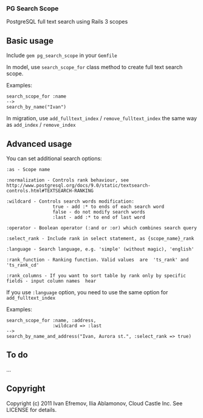 ### PG Search Scope

PostgreSQL full text search using Rails 3 scopes

## Basic usage

Include `gem pg_search_scope` in your `Gemfile`

In model, use `search_scope_for` class method to create full text search scope.

Examples:

    search_scope_for :name
    -->
    search_by_name("Ivan")


In migration, use `add_fulltext_index` / `remove_fulltext_index` the same way as `add_index` / `remove_index`

## Advanced usage

You can set additional search options:

    :as - Scope name

    :normalization - Controls rank behaviour, see http://www.postgresql.org/docs/9.0/static/textsearch-controls.html#TEXTSEARCH-RANKING

    :wildcard - Controls search words modification:
                     true - add :* to ends of each search word
                     false - do not modify search words
                     :last - add :* to end of last word

    :operator - Boolean operator (:and or :or) which combines search query

    :select_rank - Include rank in select statement, as {scope_name}_rank

    :language - Search language, e.g. 'simple' (without magic), 'english'

    :rank_function - Ranking function. Valid values  are  'ts_rank' and 'ts_rank_cd'

    :rank_columns - If you want to sort table by rank only by specific fields - input column names  hear

If you use `:language` option, you need to use the same option for `add_fulltext_index`

Examples:

    search_scope_for :name, :address,
                     :wildcard => :last
    -->
    search_by_name_and_address("Ivan, Aurora st.", :select_rank => true)


## To do

...

## Copyright

Copyright (c) 2011 Ivan Efremov, Ilia Ablamonov, Cloud Castle Inc.
See LICENSE for details.
